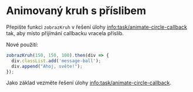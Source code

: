 
# Animovaný kruh s příslibem

Přepište funkci `zobrazKruh` v řešení úlohy <info:task/animate-circle-callback> tak, aby místo přijímání callbacku vracela příslib.

Nové použití:

```js
zobrazKruh(150, 150, 100).then(div => {
  div.classList.add('message-ball');
  div.append("Ahoj, světe!");
});
```

Jako základ vezměte řešení úlohy <info:task/animate-circle-callback>.
